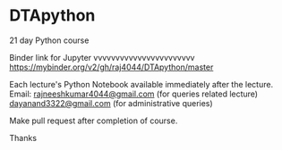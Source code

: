 # DTApython
21 day Python course

Binder link for Jupyter
vvvvvvvvvvvvvvvvvvvvvvv
https://mybinder.org/v2/gh/raj4044/DTApython/master

Each lecture's Python Notebook available immediately after the lecture.
Email: rajneeshkumar4044@gmail.com (for queries related lecture)
       dayanand3322@gmail.com (for administrative queries)
       
Make pull request after completion of course.

Thanks
